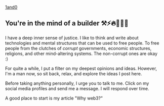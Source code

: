 [1and0](_posts/media/photo.jpg)
## You're in the mind of a builder ⚒️⚡️🔥🌊💨💫
I have a deep inner sense of justice. I like to think and write about technologies and mental structures that can be used to free people. To free people from the clutches of *corrupt* governments, economic structures, religions, and other mind-altering systems. The non-corrupt ones are okay :)

For quite a while, I put a filter on my deepest opinions and ideas. However, I'm a man now, so sit back, relax, and explore the ideas I post here.

Before taking anything personally, I urge you to talk to me. Click on my social media profiles and send me a message. I will respond over time. 

A good place to start is my article "Why web3?"